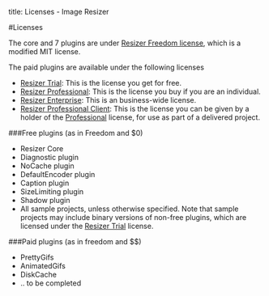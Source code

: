 title: Licenses - Image Resizer

#Licenses

The core and 7 plugins are under [Resizer Freedom license][freedom], which is a modified MIT license.

The paid plugins are available under the following licenses

 * [Resizer Trial][trial]: This is the license you get for free. 
 * [Resizer Professional][pro]: This is the license you buy if you are an individual.
 * [Resizer Enterprise][enterprise]: This is an business-wide license. 
 * [Resizer Professional Client][proclient]: This is the license you can be given by a holder of the [Professional][pro] license, for use as part of a delivered project.

###Free plugins (as in Freedom and $0)

 * Resizer Core
 * Diagnostic plugin
 * NoCache plugin
 * DefaultEncoder plugin
 * Caption plugin
 * SizeLimiting plugin
 * Shadow plugin
 * All sample projects, unless otherwise specified. Note that sample projects may include binary versions of non-free plugins, which are
licensed under the [Resizer Trial][trial] license.


###Paid plugins (as in freedom and $$)

 * PrettyGifs
 * AnimatedGifs
 * DiskCache
 * .. to be completed






[freedom]: /licenses/freedom  "Resizer Freedom License"
[trial]: /licenses/trial  "Resizer Trial License"
[pro]: /licenses/pro  "Resizer Professional License"
[proclient]: /licenses/proclient  "Resizer Professional Client License"
[enterprise]: /licenses/enterprise  "Resizer Enterprise License"